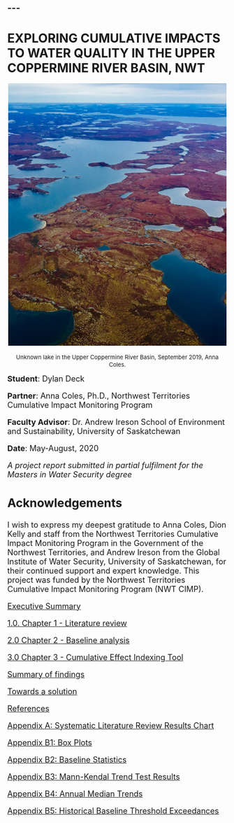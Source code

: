 <h2 id="-">---</h2>
<h1 id="exploring-cumulative-impacts-to-water-quality-in-the-upper-coppermine-river-basin-nwt">EXPLORING CUMULATIVE IMPACTS TO WATER QUALITY IN THE UPPER COPPERMINE RIVER BASIN, NWT</h1>
<div align="center">

<p><img src="IMG_8632.jpg" alt="Coppermine" width="500" height="600" ></p>
<p><font size="-1"> Unknown lake in the Upper Coppermine River Basin, September 2019, Anna Coles.</p>
<div align="left">

<p><font size="+1"> <strong>Student</strong>: Dylan Deck</p>
<p><strong>Partner</strong>: Anna Coles, Ph.D., Northwest Territories Cumulative Impact Monitoring Program</p>
<p><strong>Faculty Advisor</strong>: Dr. Andrew Ireson School of Environment and Sustainability, University of Saskatchewan</p>
<p><strong>Date</strong>: May-August, 2020</p>
<p><em>A project report submitted in partial fulfilment for the Masters in Water Security degree</em></p>
<h2 id="acknowledgements">Acknowledgements</h2>
<p>I wish to express my deepest gratitude to Anna Coles, Dion Kelly and staff from the Northwest Territories Cumulative Impact Monitoring Program in the Government of the Northwest Territories, and Andrew Ireson from the Global Institute of Water Security, University of Saskatchewan, for their continued support and expert knowledge. This project was funded by the Northwest Territories Cumulative Impact Monitoring Program (NWT CIMP).</p>

[Executive Summary](execsum.md)


<p><a href="Chapter1.md">1.0. Chapter 1 - Literature review</a> </p>
<p><a href="Chapter2.md">2.0 Chapter 2 - Baseline analysis</a></p>
<p><a href="Chapter3.md">3.0 Chapter 3 - Cumulative Effect Indexing Tool</a></p>
<p><a href="findings.md">Summary of findings</a></p>
<p><a href="solution.md">Towards a solution</a></p>
<p><a href="references.md">References</a></p>
<p><a href="appendixA.md">Appendix A: Systematic Literature Review Results Chart</a></p>
<p><a href="appendixB1.md">Appendix B1: Box Plots</a></p>
<p><a href="appendixB2.md">Appendix B2: Baseline Statistics</a></p>
<p><a href="appendixB3.md">Appendix B3: Mann-Kendal Trend Test Results</a></p>
<p><a href="appendixB4.md">Appendix B4: Annual Median Trends</a></p>
<p><a href="appendixB5.md">Appendix B5: Historical Baseline Threshold Exceedances</a></p>


